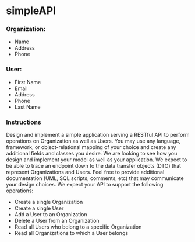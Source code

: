 # simpleAPI

### Organization:
- Name
- Address
- Phone


### User:
- First Name
- Email
- Address
- Phone
- Last Name

### Instructions

Design and implement a simple application serving a RESTful API to perform operations on Organization as well as
Users. You may use any language, framework, or object-relational mapping of your choice and create any additional
fields and classes you desire. We are looking to see how you design and implement your model as well as your
application. We expect to be able to trace an endpoint down to the data transfer objects (DTO) that represent
Organizations and Users. Feel free to provide additional documentation (UML, SQL scripts, comments, etc) that may
communicate your design choices. We expect your API to support the following operations:

- Create a single Organization
- Create a single User
- Add a User to an Organization
- Delete a User from an Organization
- Read all Users who belong to a specific Organization
- Read all Organizations to which a User belongs
